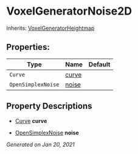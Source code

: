 # VoxelGeneratorNoise2D

Inherits: [VoxelGeneratorHeightmap](VoxelGeneratorHeightmap.md)




## Properties: 


Type                | Name               | Default 
------------------- | ------------------ | --------
`Curve`             | [curve](#i_curve)  |         
`OpenSimplexNoise`  | [noise](#i_noise)  |         
<p></p>

## Property Descriptions

- [Curve](https://docs.godotengine.org/en/stable/classes/class_curve.html)<span id="i_curve"></span> **curve**


- [OpenSimplexNoise](https://docs.godotengine.org/en/stable/classes/class_opensimplexnoise.html)<span id="i_noise"></span> **noise**


_Generated on Jan 20, 2021_
